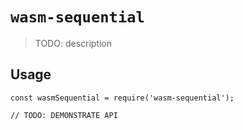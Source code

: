 # `wasm-sequential`

> TODO: description

## Usage

```
const wasmSequential = require('wasm-sequential');

// TODO: DEMONSTRATE API
```
